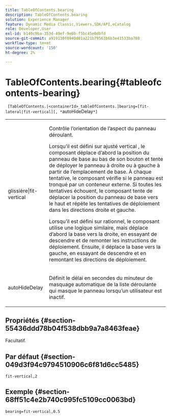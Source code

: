 ```yaml
---
title: TableOfContents.bearing
description: TableOfContents.bearing
solution: Experience Manager
feature: Dynamic Media Classic,Viewers,SDK/API,eCatalog
role: Developer,User
exl-id: b140c9ba-353d-49ef-9e6b-f5bc45e0dbfd
source-git-commit: a919130f0940d81a221b79563b6b3e41533ba788
workflow-type: tm+mt
source-wordcount: '150'
ht-degree: 2%

---
```


# TableOfContents.bearing{#tableofcontents-bearing}

` [TableOfContents.|<containerId>_tableOfContents.]bearing=[fit-lateral|fit-vertical][, *`autoHideDelay`*]`

<table id="table_5151E6EA076C4AAD8D952A09E1F17C44"> 
 <tbody> 
  <tr> 
   <td> <p> <span class="codeph"> glissière|fit-vertical</span> </p> </td> 
   <td> <p> Contrôle l’orientation de l’aspect du panneau déroulant. </p> <p>Lorsqu’il est défini sur <span class="codeph"> ajusté vertical </span>, le composant déplace d’abord la position du panneau de base au bas de son bouton et tente de déployer le panneau à droite ou à gauche à partir de l’emplacement de base. À chaque tentative, le composant vérifie si le panneau est tronqué par un conteneur externe. Si toutes les tentatives échouent, le composant tente de déplacer la position du panneau de base vers le haut et répète les tentatives de déploiement dans les directions droite et gauche. </p> <p>Lorsqu’il est défini sur <span class="codeph"> rationnel</span>, le composant utilise une logique similaire, mais déplace d’abord la base vers la droite, en essayant de descendre et de remonter les instructions de déploiement. Ensuite, il déplace la base vers la gauche, en essayant de descendre et en remontant les directions de déploiement. </p> </td> 
  </tr> 
  <tr> 
   <td> <p> <span class="codeph"><span class="varname"> autoHideDelay</span></span> </p> </td> 
   <td> <p> Définit le délai en secondes du minuteur de masquage automatique de la liste déroulante qui masque le panneau lorsqu’un utilisateur est inactif. </p> </td> 
  </tr> 
 </tbody> 
</table>

## Propriétés {#section-55436ddd78b04f538dbb9a7a8463feae}

Facultatif.

## Par défaut {#section-049d3f94c9794510906c6f81d6cc5485}

`fit-vertical,2`

## Exemple {#section-68ff51c4e2b740c995fc5109cc0063bd}

`bearing=fit-vertical,0.5`
